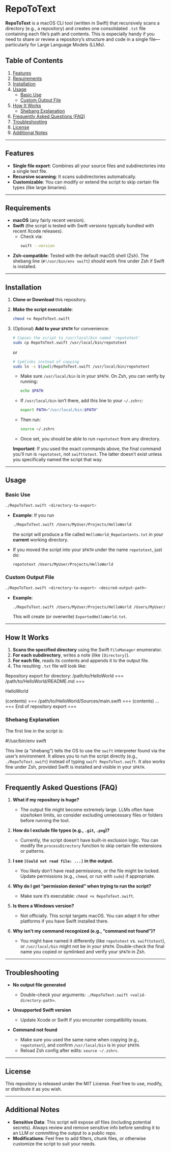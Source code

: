 # RepoToText

**RepoToText** is a macOS CLI tool (written in Swift) that recursively scans a directory (e.g., a repository) and creates one consolidated `.txt` file containing each file’s path and contents. This is especially handy if you need to share or review a repository’s structure and code in a single file—particularly for Large Language Models (LLMs).

## Table of Contents

1. [Features](#features)  
2. [Requirements](#requirements)  
3. [Installation](#installation)  
4. [Usage](#usage)  
   - [Basic Use](#basic-use)  
   - [Custom Output File](#custom-output-file)  
5. [How It Works](#how-it-works)  
   - [Shebang Explanation](#shebang-explanation)  
6. [Frequently Asked Questions (FAQ)](#frequently-asked-questions-faq)  
7. [Troubleshooting](#troubleshooting)  
8. [License](#license)  
9. [Additional Notes](#additional-notes)

---

## Features

- **Single file export**: Combines all your source files and subdirectories into a single text file.  
- **Recursive scanning**: It scans subdirectories automatically.  
- **Customizable**: You can modify or extend the script to skip certain file types (like large binaries).

---

## Requirements

- **macOS** (any fairly recent version).
- **Swift** (the script is tested with Swift versions typically bundled with recent Xcode releases).  
  - Check via:
    ~~~bash
    swift --version
    ~~~
- **Zsh-compatible**: Tested with the default macOS shell (Zsh). The shebang line (`#!/usr/bin/env swift`) should work fine under Zsh if Swift is installed.

---

## Installation

1. **Clone or Download** this repository.

2. **Make the script executable**:
   ~~~bash
   chmod +x RepoToText.swift
   ~~~

3. (Optional) **Add to your `$PATH`** for convenience:

   ~~~bash
   # Copies the script to /usr/local/bin named 'repototext'
   sudo cp RepoToText.swift /usr/local/bin/repototext
   ~~~

   or

   ~~~bash
   # Symlinks instead of copying
   sudo ln -s $(pwd)/RepoToText.swift /usr/local/bin/repototext
   ~~~

   - Make sure `/usr/local/bin` is in your `$PATH`. On Zsh, you can verify by running:
     ~~~bash
     echo $PATH
     ~~~
   - If `/usr/local/bin` isn’t there, add this line to your `~/.zshrc`:
     ~~~bash
     export PATH="/usr/local/bin:$PATH"
     ~~~
   - Then run:
     ~~~bash
     source ~/.zshrc
     ~~~

   - Once set, you should be able to run `repototext` from any directory.

   **Important**: If you used the exact commands above, the final command you’ll run is `repototext`, not `swifttotext`. The latter doesn’t exist unless you specifically named the script that way.

---

## Usage

### Basic Use

~~~bash
./RepoToText.swift <directory-to-export>
~~~

- **Example**: If you run
  ~~~bash
  ./RepoToText.swift /Users/MyUser/Projects/HelloWorld
  ~~~
  the script will produce a file called `HelloWorld_RepoContents.txt` in your **current** working directory.

- If you moved the script into your `$PATH` under the name `repototext`, just do:
  ~~~bash
  repototext /Users/MyUser/Projects/HelloWorld
  ~~~

### Custom Output File

~~~bash
./RepoToText.swift <directory-to-export> <desired-output-path>
~~~

- **Example**:
  ~~~bash
  ./RepoToText.swift /Users/MyUser/Projects/HelloWorld /Users/MyUser/Desktop/ExportedHelloWorld.txt
  ~~~
  This will create (or overwrite) `ExportedHelloWorld.txt`.

---

## How It Works

1. **Scans the specified directory** using the Swift `FileManager` enumerator.  
2. **For each subdirectory**, writes a note (like `[Directory]`).  
3. **For each file**, reads its contents and appends it to the output file.  
4. The resulting `.txt` file will look like:

Repository export for directory: /path/to/HelloWorld
=== /path/to/HelloWorld/README.md ===

HelloWorld

(contents)
=== /path/to/HelloWorld/Sources/main.swift ===
(contents)
…
=== End of repository export ===

### Shebang Explanation

The first line in the script is:

#!/usr/bin/env swift

This line (a “shebang”) tells the OS to use the `swift` interpreter found via the user’s environment. It allows you to run the script directly (e.g., `./RepoToText.swift`) instead of typing `swift RepoToText.swift`. It also works fine under Zsh, provided Swift is installed and visible in your `$PATH`.

---

## Frequently Asked Questions (FAQ)

1. **What if my repository is huge?**  
   - The output file might become extremely large. LLMs often have size/token limits, so consider excluding unnecessary files or folders before running the tool.

2. **How do I exclude file types (e.g., `.git`, `.png`)?**  
   - Currently, the script doesn’t have built-in exclusion logic. You can modify the `processDirectory` function to skip certain file extensions or patterns.

3. **I see `[Could not read file: ...]` in the output.**  
   - You likely don’t have read permissions, or the file might be locked. Update permissions (e.g., `chmod`, or run with `sudo`) if appropriate.

4. **Why do I get “permission denied” when trying to run the script?**  
   - Make sure it’s executable: `chmod +x RepoToText.swift`.

5. **Is there a Windows version?**  
   - Not officially. This script targets macOS. You can adapt it for other platforms if you have Swift installed there.

6. **Why isn’t my command recognized (e.g., “command not found”)?**  
   - You might have named it differently (like `repototext` vs. `swifttotext`), or `/usr/local/bin` might not be in your `$PATH`. Double-check the final name you copied or symlinked and verify your `$PATH` in Zsh.

---

## Troubleshooting

- **No output file generated**  
  - Double-check your arguments: `./RepoToText.swift <valid-directory-path>`.

- **Unsupported Swift version**  
  - Update Xcode or Swift if you encounter compatibility issues.

- **Command not found**  
  - Make sure you used the same name when copying (e.g., `repototext`), and confirm `/usr/local/bin` is in your `$PATH`.  
  - Reload Zsh config after edits: `source ~/.zshrc`.

---

## License

This repository is released under the MIT License. Feel free to use, modify, or distribute it as you wish.

---

## Additional Notes

- **Sensitive Data**: This script will expose *all* files (including potential secrets). Always review and remove sensitive info before sending it to an LLM or committing the output to a public repo.  
- **Modifications**: Feel free to add filters, chunk files, or otherwise customize the script to suit your needs.